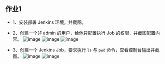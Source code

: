 ## 作业1
- 1、安装部署 Jenkins 环境，并截图。
- 2、创建一个非 admin 的用户，给他只配置执行 Job 的权限，并截图配置内容。
![image](https://github.com/Gh-chenqiang/jck28/assets/83536160/460bfb31-b908-4d6a-b258-4b88d62265c4)
![image](https://github.com/Gh-chenqiang/jck28/assets/83536160/e6502bd6-491d-4417-8016-ba481dec1c4d)
![image](https://github.com/Gh-chenqiang/jck28/assets/83536160/99df7b93-12de-4315-86d7-cc27101d0f33)

-  3、创建一个 Jenkins Job，要求执行 `ls` 与 `pwd` 命令，查看控制台输出并截图。
![image](https://github.com/Gh-chenqiang/jck28/assets/83536160/92722343-b807-42ea-aebb-fe48feab350d)
![image](https://github.com/Gh-chenqiang/jck28/assets/83536160/4075bfd9-5e2f-480d-a37a-074589bc0e57)


